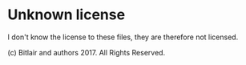 # Unknown license

I don't know the license to these files, they are therefore not licensed.

(c) Bitlair and authors 2017. All Rights Reserved.

